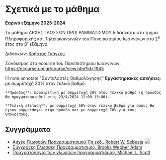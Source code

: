 # Σχετικά με το μάθημα

**Εαρινό εξάμηνο 2023-2024**

Το μάθημα ΑΡΧΕΣ ΓΛΩΣΣΩΝ ΠΡΟΓΡΑΜΜΑΤΙΣΜΟΥ διδάσκεται στο τμήμα Πληροφορικής και Τηλεπικοινωνιών του Πανεπιστημίου Ιωαννίνων στο 2<sup>o</sup> έτος στο β' εξάμηνο.

Διδάσκων: [Χρήστος Γκόγκος](https://www.linkedin.com/in/christos-gogos-07a75bb/)

Σύνδεσμος στο ecourse του  Πανεπιστημίου Ιωαννίνων: <https://ecourse.uoi.gr/course/view.php?id=1945>

!!! note annotate "Συντελεστές βαθμολόγησης"
    **Εργαστηριακές ασκήσεις**: με συμμετοχή 30% στον τελικό βαθμό.
    
    **Πρόοδος**: προαιρετική με συμμετοχή 20% στον τελικό βαθμό (η πρόοδος θα πραγματοποιηθεί στις 23/4/2024 11:00-13:00).
    
    **Τελική εξέταση**: με συμμετοχή 50% στον τελικό βαθμό για όσους θα έχουν συμμετάσχει στην πρόοδο και με συμμετοχή 70% για τους υπόλοιπους.

## Συγγράμματα

* [Αρχές Γλωσσών Προγραμματισμού 11η εκδ., Robert W. Sebesta](https://www.mgiurdas.gr/biblia/arhes-glosson-programmatismoy-11i-ekdosi)
![](https://www.mgiurdas.gr/sites/default/files/styles/product_display/public/books/31-6988-bookcover.jpg?itok=M2GiPxQ_)
* [Σύγχρονες Γλώσσες Προγραμματισμού, Brooks Webber Adam](https://www.cup.gr/book/sigchrones-glosses-programmatismou/)
* [Πραγματολογία των γλωσσών προγραμματισμού, Michael L. Scott](http://www.klidarithmos.gr/pragmatologia-twn-glwsswn-programmatismoy)